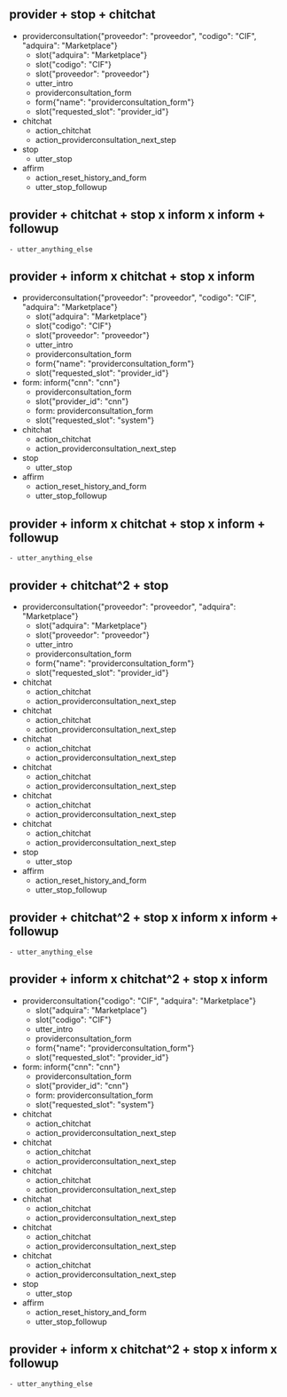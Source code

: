 ## provider + stop + chitchat
* providerconsultation{"proveedor": "proveedor", "codigo": "CIF", "adquira": "Marketplace"}
    - slot{"adquira": "Marketplace"}
    - slot{"codigo": "CIF"}
    - slot{"proveedor": "proveedor"}
    - utter_intro
    - providerconsultation_form
    - form{"name": "providerconsultation_form"}
    - slot{"requested_slot": "provider_id"}
* chitchat
    - action_chitchat
    - action_providerconsultation_next_step
* stop
    - utter_stop
* affirm
    - action_reset_history_and_form
    - utter_stop_followup

## provider + chitchat + stop x inform x inform + followup
    - utter_anything_else

## provider + inform x chitchat + stop x inform
* providerconsultation{"proveedor": "proveedor", "codigo": "CIF", "adquira": "Marketplace"}
    - slot{"adquira": "Marketplace"}
    - slot{"codigo": "CIF"}
    - slot{"proveedor": "proveedor"}
    - utter_intro
    - providerconsultation_form
    - form{"name": "providerconsultation_form"}
    - slot{"requested_slot": "provider_id"}
* form: inform{"cnn": "cnn"}
    - providerconsultation_form
    - slot{"provider_id": "cnn"}
    - form: providerconsultation_form
    - slot{"requested_slot": "system"}
* chitchat
    - action_chitchat
    - action_providerconsultation_next_step
* stop
    - utter_stop
* affirm
    - action_reset_history_and_form
    - utter_stop_followup

## provider + inform x chitchat + stop x inform + followup
    - utter_anything_else

## provider + chitchat^2 + stop
* providerconsultation{"proveedor": "proveedor", "adquira": "Marketplace"}
    - slot{"adquira": "Marketplace"}
    - slot{"proveedor": "proveedor"}
    - utter_intro
    - providerconsultation_form
    - form{"name": "providerconsultation_form"}
    - slot{"requested_slot": "provider_id"}
* chitchat
    - action_chitchat
    - action_providerconsultation_next_step
* chitchat
    - action_chitchat
    - action_providerconsultation_next_step
* chitchat
    - action_chitchat
    - action_providerconsultation_next_step
* chitchat
    - action_chitchat
    - action_providerconsultation_next_step
* chitchat
    - action_chitchat
    - action_providerconsultation_next_step
* chitchat
    - action_chitchat
    - action_providerconsultation_next_step
* stop
    - utter_stop
* affirm
    - action_reset_history_and_form
    - utter_stop_followup

## provider + chitchat^2 + stop x inform x inform + followup
    - utter_anything_else

## provider + inform x chitchat^2 + stop x inform
* providerconsultation{"codigo": "CIF", "adquira": "Marketplace"}
    - slot{"adquira": "Marketplace"}
    - slot{"codigo": "CIF"}
    - utter_intro
    - providerconsultation_form
    - form{"name": "providerconsultation_form"}
    - slot{"requested_slot": "provider_id"}
* form: inform{"cnn": "cnn"}
    - providerconsultation_form
    - slot{"provider_id": "cnn"}
    - form: providerconsultation_form
    - slot{"requested_slot": "system"}
* chitchat
    - action_chitchat
    - action_providerconsultation_next_step
* chitchat
    - action_chitchat
    - action_providerconsultation_next_step
* chitchat
    - action_chitchat
    - action_providerconsultation_next_step
* chitchat
    - action_chitchat
    - action_providerconsultation_next_step
* chitchat
    - action_chitchat
    - action_providerconsultation_next_step
* chitchat
    - action_chitchat
    - action_providerconsultation_next_step
* stop
    - utter_stop
* affirm
    - action_reset_history_and_form
    - utter_stop_followup

## provider + inform x chitchat^2 + stop x inform x followup
    - utter_anything_else
